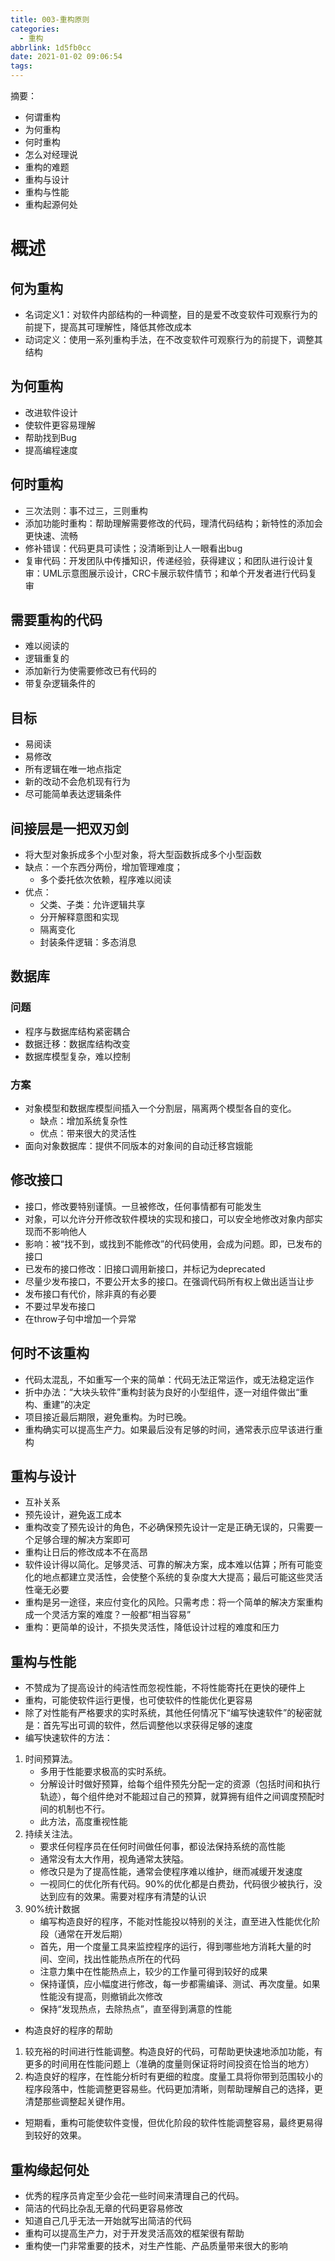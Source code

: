 ```yaml
---
title: 003-重构原则
categories:
  - 重构
abbrlink: 1d5fb0cc
date: 2021-01-02 09:06:54
tags:
---
```


摘要：
- 何谓重构
- 为何重构
- 何时重构
- 怎么对经理说
- 重构的难题
- 重构与设计
- 重构与性能
- 重构起源何处
<!-- more -->

# 概述

## 何为重构
- 名词定义1：对软件内部结构的一种调整，目的是爱不改变软件可观察行为的前提下，提高其可理解性，降低其修改成本
- 动词定义：使用一系列重构手法，在不改变软件可观察行为的前提下，调整其结构

## 为何重构
- 改进软件设计
- 使软件更容易理解
- 帮助找到Bug
- 提高编程速度

## 何时重构
- 三次法则：事不过三，三则重构
- 添加功能时重构：帮助理解需要修改的代码，理清代码结构；新特性的添加会更快速、流畅
- 修补错误：代码更具可读性；没清晰到让人一眼看出bug
- 复审代码：开发团队中传播知识，传递经验，获得建议；和团队进行设计复审：UML示意图展示设计，CRC卡展示软件情节；和单个开发者进行代码复审

## 需要重构的代码
- 难以阅读的
- 逻辑重复的
- 添加新行为使需要修改已有代码的
- 带复杂逻辑条件的

## 目标
- 易阅读
- 易修改
- 所有逻辑在唯一地点指定
- 新的改动不会危机现有行为
- 尽可能简单表达逻辑条件

## 间接层是一把双刃剑
- 将大型对象拆成多个小型对象，将大型函数拆成多个小型函数
- 缺点：一个东西分两份，增加管理难度；
    - 多个委托依次依赖，程序难以阅读
- 优点：
    - 父类、子类：允许逻辑共享
    - 分开解释意图和实现
    - 隔离变化
    - 封装条件逻辑：多态消息

## 数据库
### 问题
- 程序与数据库结构紧密耦合
- 数据迁移：数据库结构改变
- 数据库模型复杂，难以控制
### 方案
- 对象模型和数据库模型间插入一个分割层，隔离两个模型各自的变化。
    - 缺点：增加系统复杂性
    - 优点：带来很大的灵活性
- 面向对象数据库：提供不同版本的对象间的自动迁移宫娥能

## 修改接口
- 接口，修改要特别谨慎。一旦被修改，任何事情都有可能发生
- 对象，可以允许分开修改软件模块的实现和接口，可以安全地修改对象内部实现而不影响他人
- 影响：被“找不到，或找到不能修改”的代码使用，会成为问题。即，已发布的接口
- 已发布的接口修改：旧接口调用新接口，并标记为deprecated
- 尽量少发布接口，不要公开太多的接口。在强调代码所有权上做出适当让步
- 发布接口有代价，除非真的有必要
- 不要过早发布接口
- 在throw子句中增加一个异常

## 何时不该重构
- 代码太混乱，不如重写一个来的简单：代码无法正常运作，或无法稳定运作
- 折中办法：“大块头软件”重构封装为良好的小型组件，逐一对组件做出“重构、重建”的决定
- 项目接近最后期限，避免重构。为时已晚。
- 重构确实可以提高生产力。如果最后没有足够的时间，通常表示应早该进行重构

## 重构与设计
- 互补关系
- 预先设计，避免返工成本
- 重构改变了预先设计的角色，不必确保预先设计一定是正确无误的，只需要一个足够合理的解决方案即可
- 重构让日后的修改成本不在高昂
- 软件设计得以简化。足够灵活、可靠的解决方案，成本难以估算；所有可能变化的地点都建立灵活性，会使整个系统的复杂度大大提高；最后可能这些灵活性毫无必要
- 重构是另一途径，来应付变化的风险。只需考虑：将一个简单的解决方案重构成一个灵活方案的难度？一般都“相当容易”
- 重构：更简单的设计，不损失灵活性，降低设计过程的难度和压力

## 重构与性能
- 不赞成为了提高设计的纯洁性而忽视性能，不将性能寄托在更快的硬件上
- 重构，可能使软件运行更慢，也可使软件的性能优化更容易
- 除了对性能有严格要求的实时系统，其他任何情况下“编写快速软件”的秘密就是：首先写出可调的软件，然后调整他以求获得足够的速度
- 编写快速软件的方法：
1. 时间预算法。
    - 多用于性能要求极高的实时系统。
    - 分解设计时做好预算，给每个组件预先分配一定的资源（包括时间和执行轨迹），每个组件绝对不能超过自己的预算，就算拥有组件之间调度预配时间的机制也不行。
    - 此方法，高度重视性能
2. 持续关注法。
    - 要求任何程序员在任何时间做任何事，都设法保持系统的高性能
    - 通常没有太大作用，视角通常太狭隘。
    - 修改只是为了提高性能，通常会使程序难以维护，继而减缓开发速度
    - 一视同仁的优化所有代码。90%的优化都是白费劲，代码很少被执行，没达到应有的效果。需要对程序有清楚的认识
3. 90%统计数据
    - 编写构造良好的程序，不能对性能投以特别的关注，直至进入性能优化阶段（通常在开发后期）
    - 首先，用一个度量工具来监控程序的运行，得到哪些地方消耗大量的时间、空间，找出性能热点所在的代码
    - 注意力集中在性能热点上，较少的工作量可得到较好的成果
    - 保持谨慎，应小幅度进行修改，每一步都需编译、测试、再次度量。如果性能没有提高，则撤销此次修改
    - 保持“发现热点，去除热点”，直至得到满意的性能

- 构造良好的程序的帮助
1. 较充裕的时间进行性能调整。构造良好的代码，可帮助更快速地添加功能，有更多的时间用在性能问题上（准确的度量则保证将时间投资在恰当的地方）
2. 构造良好的程序，在性能分析时有更细的粒度。度量工具将你带到范围较小的程序段落中，性能调整更容易些。代码更加清晰，则帮助理解自己的选择，更清楚那些调整起关键作用。
- 短期看，重构可能使软件变慢，但优化阶段的软件性能调整容易，最终更易得到较好的效果。

## 重构缘起何处
- 优秀的程序员肯定至少会花一些时间来清理自己的代码。
- 简洁的代码比杂乱无章的代码更容易修改
- 知道自己几乎无法一开始就写出简洁的代码
- 重构可以提高生产力，对于开发灵活高效的框架很有帮助
- 重构使一门非常重要的技术，对生产性能、产品质量带来很大的影响